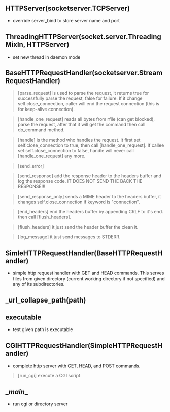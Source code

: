 ## HTTPServer(socketserver.TCPServer)
* override server_bind to store server name and port

## ThreadingHTTPServer(socket.server.ThreadingMixIn, HTTPServer)
* set new thread in daemon mode

## BaseHTTPRequestHandler(socketserver.StreamRequestHandler)
> [parse_request] is used to parse the request, it returns true for successfully parse the request, false for failure. If it change self.close_connection, caller will end the request connection (this is for keep-alive connection).

> [handle_one_request] reads all bytes from rfile (can get blocked), parse the request, after that it will get the command then call do_command method. 

> [handle] is the method who handles the request. It first set self.close_connection to true, then call [handle_one_request]. If callee set self.close_connection to false, handle will never call [handle_one_request] any more.

> [send_error]

> [send_response] add the response header to the headers buffer and log the response code. IT DOES NOT SEND THE BACK THE RESPONSE!!!

> [send_response_only] sends a MIME header to the headers buffer, it changes self.close_connection if keyword is "connection".

> [end_headers] end the headers buffer by appending CRLF to it's end. then call [flush_headers].

> [flush_headers] it just send the header buffer the clean it.

> [log_message] it just send messages to STDERR.

## SimleHTTPRequestHandler(BaseHTTPRequestHandler)
* simple http request handler with GET and HEAD commands. This serves files from given directory (current working directory if not specified) and any of its subdirectories. 

## _url_collapse_path(path)

## executable
* test given path is executable

## CGIHTTPRequestHandler(SimpleHTTPRequestHandler)
* complete http server with GET, HEAD, and POST commands.
> [run_cgi] execute a CGI script

## \__main__
* run cgi or directory server
